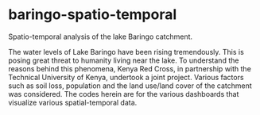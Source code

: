 # baringo-spatio-temporal
Spatio-temporal analysis of the lake Baringo catchment.

The water levels of Lake Baringo have been rising tremendously. This is posing great threat to humanity living near the lake. To understand the reasons behind this phenomena,
Kenya Red Cross, in partnership with the Technical University of Kenya, undertook a joint project. Various factors such as soil loss, population and the land use/land cover of 
the catchment was considered. The codes herein are for the various dashboards that visualize various spatial-temporal data.
